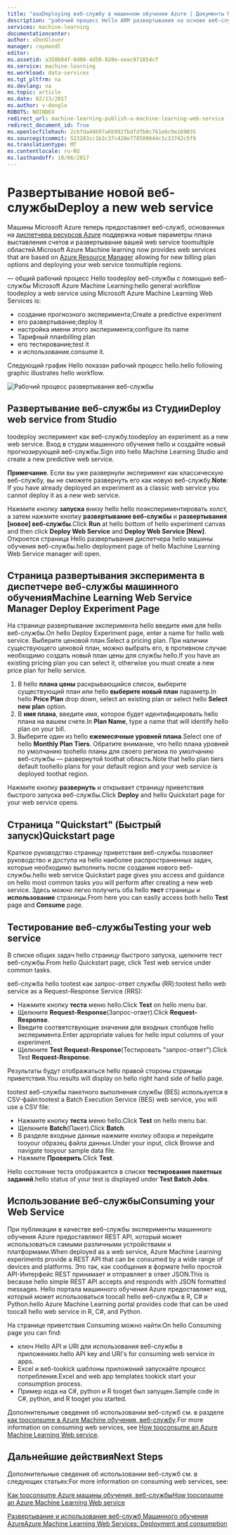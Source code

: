 ```yaml
---
title: "aaaDeploying веб-службу в машинном обучении Azure | Документы Microsoft"
description: "рабочий процесс Hello ARM развертывания на основе веб-службы"
services: machine-learning
documentationcenter: 
author: vDonGlover
manager: raymondl
editor: 
ms.assetid: a358b04f-0d08-4d50-820e-eeac971854cf
ms.service: machine-learning
ms.workload: data-services
ms.tgt_pltfrm: na
ms.devlang: na
ms.topic: article
ms.date: 02/13/2017
ms.author: v-donglo
ROBOTS: NOINDEX
redirect_url: machine-learning-publish-a-machine-learning-web-service
redirect_document_id: True
ms.openlocfilehash: 2cbfda44b97a6b992fbdfdfb0c761e6c9e169035
ms.sourcegitcommit: 523283cc1b3c37c428e77850964dc1c33742c5f0
ms.translationtype: MT
ms.contentlocale: ru-RU
ms.lasthandoff: 10/06/2017
---
```

# <a name="deploy-a-new-web-service"></a><span data-ttu-id="87e53-103">Развертывание новой веб-службы</span><span class="sxs-lookup"><span data-stu-id="87e53-103">Deploy a new web service</span></span>
<span data-ttu-id="87e53-104">Машины Microsoft Azure теперь предоставляет веб-служб, основанных на [диспетчера ресурсов Azure](../azure-resource-manager/resource-group-overview.md) поддержка новые параметры плана выставления счетов и развертывание вашей web service toomultiple областей.</span><span class="sxs-lookup"><span data-stu-id="87e53-104">Microsoft Azure Machine learning now provides web services that are based on [Azure Resource Manager](../azure-resource-manager/resource-group-overview.md) allowing for new billing plan options and deploying your web service toomultiple regions.</span></span>

<span data-ttu-id="87e53-105">— общий рабочий процесс Hello toodeploy веб-службы с помощью веб-службы Microsoft Azure Machine Learning:</span><span class="sxs-lookup"><span data-stu-id="87e53-105">hello general workflow toodeploy a web service using Microsoft Azure Machine Learning Web Services is:</span></span>

* <span data-ttu-id="87e53-106">создание прогнозного эксперимента;</span><span class="sxs-lookup"><span data-stu-id="87e53-106">Create a predictive experiment</span></span>
* <span data-ttu-id="87e53-107">его развертывание;</span><span class="sxs-lookup"><span data-stu-id="87e53-107">deploy it</span></span>
* <span data-ttu-id="87e53-108">настройка имени этого эксперимента;</span><span class="sxs-lookup"><span data-stu-id="87e53-108">configure its name</span></span>
* <span data-ttu-id="87e53-109">Тарифный план</span><span class="sxs-lookup"><span data-stu-id="87e53-109">billing plan</span></span>
* <span data-ttu-id="87e53-110">его тестирование;</span><span class="sxs-lookup"><span data-stu-id="87e53-110">test it</span></span>
* <span data-ttu-id="87e53-111">и использование.</span><span class="sxs-lookup"><span data-stu-id="87e53-111">consume it.</span></span>

<span data-ttu-id="87e53-112">Следующий график Hello показан рабочий процесс hello.</span><span class="sxs-lookup"><span data-stu-id="87e53-112">hello following graphic illustrates hello workflow.</span></span>

![Рабочий процесс развертывания веб-службы][1]

## <a name="deploy-web-service-from-studio"></a><span data-ttu-id="87e53-114">Развертывание веб-службы из Студии</span><span class="sxs-lookup"><span data-stu-id="87e53-114">Deploy web service from Studio</span></span>
<span data-ttu-id="87e53-115">toodeploy эксперимент как веб-службу.</span><span class="sxs-lookup"><span data-stu-id="87e53-115">toodeploy an experiment as a new web service.</span></span> <span data-ttu-id="87e53-116">Вход в студии машинного обучения hello и создайте новый прогнозирующей веб-службы.</span><span class="sxs-lookup"><span data-stu-id="87e53-116">Sign into hello Machine Learning Studio and create a new predictive web service.</span></span> 

<span data-ttu-id="87e53-117">**Примечание**. Если вы уже развернули эксперимент как классическую веб-службу, вы не сможете развернуть его как новую веб-службу.</span><span class="sxs-lookup"><span data-stu-id="87e53-117">**Note**: If you have already deployed an experiment as a classic web service you cannot deploy it as a new web service.</span></span>

<span data-ttu-id="87e53-118">Нажмите кнопку **запуска** внизу hello hello поэкспериментировать холст, а затем нажмите кнопку **развертывание веб-службы** и **развертывания [новое] веб-службы**.</span><span class="sxs-lookup"><span data-stu-id="87e53-118">Click **Run** at hello bottom of hello experiment canvas and then click **Deploy Web Service** and **Deploy Web Service [New]**.</span></span> <span data-ttu-id="87e53-119">Откроется страница Hello развертывания диспетчера hello машины обучения веб-службы.</span><span class="sxs-lookup"><span data-stu-id="87e53-119">hello deployment page of hello Machine Learning Web Service manager will open.</span></span>

## <a name="machine-learning-web-service-manager-deploy-experiment-page"></a><span data-ttu-id="87e53-120">Страница развертывания эксперимента в диспетчере веб-службы машинного обучения</span><span class="sxs-lookup"><span data-stu-id="87e53-120">Machine Learning Web Service Manager Deploy Experiment Page</span></span>
<span data-ttu-id="87e53-121">На странице развертывание эксперимента hello введите имя для hello веб-службы.</span><span class="sxs-lookup"><span data-stu-id="87e53-121">On hello Deploy Experiment page, enter a name for hello web service.</span></span>
<span data-ttu-id="87e53-122">Выберите ценовой план.</span><span class="sxs-lookup"><span data-stu-id="87e53-122">Select a pricing plan.</span></span> <span data-ttu-id="87e53-123">При наличии существующего ценовой план, можно выбрать его, в противном случае необходимо создать новый план цены для службы hello.</span><span class="sxs-lookup"><span data-stu-id="87e53-123">If you have an existing pricing plan you can select it, otherwise you must create a new price plan for hello service.</span></span> 

1. <span data-ttu-id="87e53-124">В hello **плана цены** раскрывающийся список, выберите существующий план или hello **выберите новый план** параметр.</span><span class="sxs-lookup"><span data-stu-id="87e53-124">In hello **Price Plan** drop down, select an existing plan or select hello **Select new plan** option.</span></span>
2. <span data-ttu-id="87e53-125">В **имя плана**, введите имя, которое будет идентифицировать hello плана на вашем счете.</span><span class="sxs-lookup"><span data-stu-id="87e53-125">In **Plan Name**, type a name that will identify hello plan on your bill.</span></span>
3. <span data-ttu-id="87e53-126">Выберите один из hello **ежемесячные уровней плана**.</span><span class="sxs-lookup"><span data-stu-id="87e53-126">Select one of hello **Monthly Plan Tiers**.</span></span> <span data-ttu-id="87e53-127">Обратите внимание, что hello плана уровней по умолчанию toohello планы для своего региона по умолчанию веб-службы — развернутой toothat область.</span><span class="sxs-lookup"><span data-stu-id="87e53-127">Note that hello plan tiers default toohello plans for your default region and your web service is deployed toothat region.</span></span>

<span data-ttu-id="87e53-128">Нажмите кнопку **развернуть** и открывает страницу приветствия быстрого запуска веб-службы.</span><span class="sxs-lookup"><span data-stu-id="87e53-128">Click **Deploy** and hello Quickstart page for your web service opens.</span></span>

## <a name="quickstart-page"></a><span data-ttu-id="87e53-129">Страница "Quickstart" (Быстрый запуск)</span><span class="sxs-lookup"><span data-stu-id="87e53-129">Quickstart page</span></span>
<span data-ttu-id="87e53-130">Краткое руководство страницу приветствия веб-службы позволяет руководство и доступа на hello наиболее распространенных задач, которые необходимо выполнить после создания нового веб-службы.</span><span class="sxs-lookup"><span data-stu-id="87e53-130">hello web service Quickstart page gives you access and guidance on hello most common tasks you will perform after creating a new web service.</span></span> <span data-ttu-id="87e53-131">Здесь можно легко получить оба hello **тест** страницы и **использование** страницы.</span><span class="sxs-lookup"><span data-stu-id="87e53-131">From here you can easily access both hello **Test** page and **Consume** page.</span></span>

## <a name="testing-your-web-service"></a><span data-ttu-id="87e53-132">Тестирование веб-службы</span><span class="sxs-lookup"><span data-stu-id="87e53-132">Testing your web service</span></span>
<span data-ttu-id="87e53-133">В списке общих задач hello страницу быстрого запуска, щелкните тест веб-службы.</span><span class="sxs-lookup"><span data-stu-id="87e53-133">From hello Quickstart page, click Test web service under common tasks.</span></span>   

<span data-ttu-id="87e53-134">веб-служба hello tootest как запрос-ответ службы (RR):</span><span class="sxs-lookup"><span data-stu-id="87e53-134">tootest hello web service as a Request-Response Service (RRS):</span></span>

* <span data-ttu-id="87e53-135">Нажмите кнопку **теста** меню hello.</span><span class="sxs-lookup"><span data-stu-id="87e53-135">Click **Test** on hello menu bar.</span></span>
* <span data-ttu-id="87e53-136">Щелкните **Request-Response**(Запрос-ответ).</span><span class="sxs-lookup"><span data-stu-id="87e53-136">Click **Request-Response**.</span></span>
* <span data-ttu-id="87e53-137">Введите соответствующие значения для входных столбцов hello эксперимента.</span><span class="sxs-lookup"><span data-stu-id="87e53-137">Enter appropriate values for hello input columns of your experiment.</span></span>
* <span data-ttu-id="87e53-138">Щелкните **Test Request-Response**(Тестировать "запрос-ответ").</span><span class="sxs-lookup"><span data-stu-id="87e53-138">Click Test **Request-Response**.</span></span>

<span data-ttu-id="87e53-139">Результаты будут отображаться hello правой стороны страницы приветствия.</span><span class="sxs-lookup"><span data-stu-id="87e53-139">You results will display on hello right hand side of hello page.</span></span>

<span data-ttu-id="87e53-140">tootest веб-службы пакетного выполнения службы (BES) используется в CSV-файл:</span><span class="sxs-lookup"><span data-stu-id="87e53-140">tootest a Batch Execution Service (BES) web service, you will use a CSV file:</span></span>

* <span data-ttu-id="87e53-141">Нажмите кнопку **теста** меню hello.</span><span class="sxs-lookup"><span data-stu-id="87e53-141">Click **Test** on hello menu bar.</span></span>
* <span data-ttu-id="87e53-142">Щелкните **Batch**(Пакет).</span><span class="sxs-lookup"><span data-stu-id="87e53-142">Click **Batch**.</span></span>
* <span data-ttu-id="87e53-143">В разделе входные данные нажмите кнопку обзора и перейдите tooyour образец файла данных.</span><span class="sxs-lookup"><span data-stu-id="87e53-143">Under your input, click Browse and navigate tooyour sample data file.</span></span>
* <span data-ttu-id="87e53-144">Нажмите **Проверить**.</span><span class="sxs-lookup"><span data-stu-id="87e53-144">Click **Test**.</span></span>

<span data-ttu-id="87e53-145">Hello состояние теста отображается в списке **тестирования пакетных заданий**.</span><span class="sxs-lookup"><span data-stu-id="87e53-145">hello status of your test is displayed under **Test Batch Jobs**.</span></span>

## <a name="consuming-your-web-service"></a><span data-ttu-id="87e53-146">Использование веб-службы</span><span class="sxs-lookup"><span data-stu-id="87e53-146">Consuming your Web Service</span></span>
<span data-ttu-id="87e53-147">При публикации в качестве веб-службы эксперименты машинного обучения Azure предоставляют REST API, который может использоваться самыми различными устройствами и платформами.</span><span class="sxs-lookup"><span data-stu-id="87e53-147">When deployed as a web service, Azure Machine Learning experiments provide a REST API that can be consumed by a wide range of devices and platforms.</span></span> <span data-ttu-id="87e53-148">Это так, как сообщения в формате hello простой API-Интерфейс REST принимает и отправляет в ответ JSON.</span><span class="sxs-lookup"><span data-stu-id="87e53-148">This is because hello simple REST API accepts and responds with JSON formatted messages.</span></span> <span data-ttu-id="87e53-149">Hello портала машинного обучения Azure предоставляет код, который может использоваться toocall hello веб-службы в R, C# и Python.</span><span class="sxs-lookup"><span data-stu-id="87e53-149">hello Azure Machine Learning portal provides code that can be used toocall hello web service in R, C#, and Python.</span></span>

<span data-ttu-id="87e53-150">На странице приветствия Consuming можно найти:</span><span class="sxs-lookup"><span data-stu-id="87e53-150">On hello Consuming page you can find:</span></span>

* <span data-ttu-id="87e53-151">ключ Hello API и URI для использования веб-службы в приложениях.</span><span class="sxs-lookup"><span data-stu-id="87e53-151">hello API key and URI's for consuming web service in apps.</span></span>
* <span data-ttu-id="87e53-152">Excel и веб-tookick шаблоны приложений запускайте процесс потребления.</span><span class="sxs-lookup"><span data-stu-id="87e53-152">Excel and web app templates tookick start your consumption process.</span></span>
* <span data-ttu-id="87e53-153">Пример кода на C#, python и R tooget был запущен.</span><span class="sxs-lookup"><span data-stu-id="87e53-153">Sample code in C#, python, and R tooget you started.</span></span>

<span data-ttu-id="87e53-154">Дополнительные сведения об использовании веб-служб см. в разделе [как tooconsume в Azure Machine обучения, веб-службу](machine-learning-consume-web-services.md).</span><span class="sxs-lookup"><span data-stu-id="87e53-154">For more information on consuming web services, see [How tooconsume an Azure Machine Learning Web service](machine-learning-consume-web-services.md).</span></span>

## <a name="next-steps"></a><span data-ttu-id="87e53-155">Дальнейшие действия</span><span class="sxs-lookup"><span data-stu-id="87e53-155">Next Steps</span></span>
<span data-ttu-id="87e53-156">Дополнительные сведения об использовании веб-служб см. в следующих статьях:</span><span class="sxs-lookup"><span data-stu-id="87e53-156">For more information on consuming web services, see:</span></span>

[<span data-ttu-id="87e53-157">Как tooconsume Azure машины обучения, веб-службы</span><span class="sxs-lookup"><span data-stu-id="87e53-157">How tooconsume an Azure Machine Learning Web service</span></span>](machine-learning-consume-web-services.md)

[<span data-ttu-id="87e53-158">Развертывание и использование веб-служб Машинного обучения Azure</span><span class="sxs-lookup"><span data-stu-id="87e53-158">Azure Machine Learning Web Services: Deployment and consumption</span></span>](machine-learning-deploy-consume-web-service-guide.md)

<!--Image references-->
[1]: ./media/machine-learning-webservice-deploy-a-web-service/armdeploymentworkflow.png


<!--links-->
